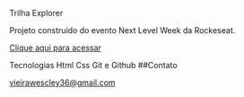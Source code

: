 <p>Trilha Explorer</p>

<p>Projeto construído do evento Next Level Week da Rockeseat.</p>

<a href="https://wescley36.github.io/projeto-nlw/"> Clique aqui para acessar </a>

Tecnologias
Html
Css
Git e Github
##Contato

vieirawescley36@gmail.com
